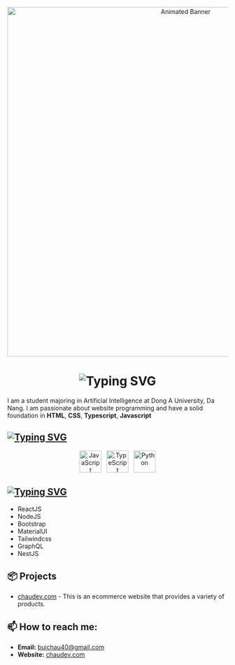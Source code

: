 <p align="center">
  <img src="https://tse3.mm.bing.net/th/id/OIG4.l6DiMsV_fKLrB6gcDAgB?pid=ImgGn" width="800"  alt="Animated Banner"/>
</p>

<h1 align="center">
  <img src="https://readme-typing-svg.demolab.com?font=Fira+Code&size=21&pause=1000&color=F70303&background=39FFF000&random=false&width=435&lines=Hi+there%2C+I'm+Chou+%F0%9F%91%8B;I'm+a+Website+Development+Engineer%F0%9F%91%8B" alt="Typing SVG" />
</h1>

I am a student majoring in Artificial Intelligence at Dong A University, Da Nang. I am passionate about website programming and have a solid foundation in **HTML**, **CSS**, **Typescript**, **Javascript**

## [![Typing SVG](https://readme-typing-svg.demolab.com?font=Fira+Code&weight=600&size=22&duration=2&pause=1000&color=29F723&background=39FFF000&random=false&width=435&lines=%F0%9F%9A%80++Programming+languages)](https://git.io/typing-svg)

<p align="center">
  <img src="https://th.bing.com/th/id/OIP.DN7ToydkJZEdVaJVK_NhvwAAAA?rs=1&pid=ImgDetMain" alt="JavaScript" width="50" height="50"/>
  &nbsp; <!-- Khoảng cách -->
  <img src="https://sdtimes.com/wp-content/uploads/2018/09/1_JsyV8lXMuTbRVLQ2FPYWAg-490x490.png" alt="TypeScript" width="50" height="50"/>
  &nbsp; <!-- Khoảng cách -->
  <img src="https://th.bing.com/th/id/OIP.dJToM1TiZiJA0GYwzDHwjQAAAA?rs=1&pid=ImgDetMain" alt="Python" width="50" height="50"/>
</p>

## [![Typing SVG](https://readme-typing-svg.demolab.com?font=Fira+Code&weight=600&size=22&duration=2&pause=1000&color=F714DF&background=39FFF000&random=false&width=435&lines=%E2%98%98%EF%B8%8F+Frameworks%2F+Platforms)](https://git.io/typing-svg)

- ReactJS
- NodeJS
- Bootstrap
- MaterialUI
- Tailwindcss
- GraphQL
- NestJS

## 📦 Projects

- [chaudev.com](http://chaudev.com) - This is an ecommerce website that provides a variety of products.

## 📫 How to reach me:

- **Email:** [buichau40@gmail.com](mailto:buichau40@gmail.com)
- **Website:** [chaudev.com](http://chaudev.com)
